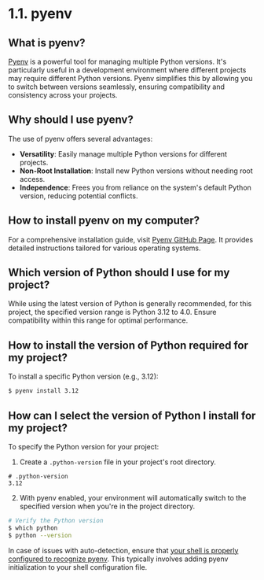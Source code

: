 # 1.1. pyenv

## What is pyenv?

[Pyenv](https://github.com/pyenv/pyenv) is a powerful tool for managing multiple Python versions. It's particularly useful in a development environment where different projects may require different Python versions. Pyenv simplifies this by allowing you to switch between versions seamlessly, ensuring compatibility and consistency across your projects.

## Why should I use pyenv?

The use of pyenv offers several advantages:
- **Versatility**: Easily manage multiple Python versions for different projects.
- **Non-Root Installation**: Install new Python versions without needing root access.
- **Independence**: Frees you from reliance on the system's default Python version, reducing potential conflicts.

## How to install pyenv on my computer?

For a comprehensive installation guide, visit [Pyenv GitHub Page](https://github.com/pyenv/pyenv?tab=readme-ov-file#installation). It provides detailed instructions tailored for various operating systems.

## Which version of Python should I use for my project?

While using the latest version of Python is generally recommended, for this project, the specified version range is Python 3.12 to 4.0. Ensure compatibility within this range for optimal performance.

## How to install the version of Python required for my project?

To install a specific Python version (e.g., 3.12):
```bash
$ pyenv install 3.12
```

## How can I select the version of Python I install for my project?

To specify the Python version for your project:
1. Create a `.python-version` file in your project's root directory.
```text
# .python-version
3.12
```
2. With pyenv enabled, your environment will automatically switch to the specified version when you're in the project directory.
```bash
# Verify the Python version
$ which python
$ python --version
```

In case of issues with auto-detection, ensure that [your shell is properly configured to recognize pyenv](https://github.com/pyenv/pyenv?tab=readme-ov-file#set-up-your-shell-environment-for-pyenv). This typically involves adding pyenv initialization to your shell configuration file.